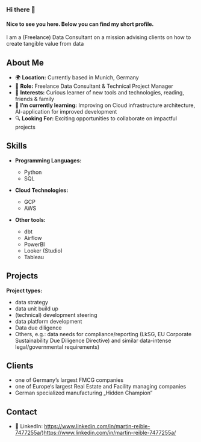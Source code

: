 ### Hi there 👋
#### Nice to see you here. Below you can find my short profile.  

I am a (Freelance) Data Consultant on a mission advising clients on how to create tangible value from data

## About Me

- 🌍 **Location:** Currently based in Munich, Germany
- 💼 **Role:** Freelance Data Consultant & Technical Project Manager
- 🌟 **Interests:** Curious learner of new tools and technologies, reading, friends & family
- 🌱 **I’m currently learning:** Improving on Cloud infrastructure architecture, AI-application for improved development  
- 🔍 **Looking For:** Exciting opportunities to collaborate on impactful projects


## Skills
- **Programming Languages:**
  - Python
  - SQL
    
- **Cloud Technologies:** 
  - GCP
  - AWS
        
- **Other tools:**
  - dbt
  - Airflow
  - PowerBI
  - Looker (Studio)
  - Tableau

## Projects
**Project types:**
 - data strategy
 - data unit build up
 - (technical) development steering
 - data platform development
 - Data due diligence 
 - Others, e.g.: data needs for compliance/reporting (LkSG, EU Corporate Sustainability Due Diligence Directive) and similar data-intense legal/governmental requirements)

## Clients
- one of Germany’s largest FMCG companies
- one of Europe‘s largest Real Estate and Facility managing companies
- German specialized manufacturing „Hidden Champion“ 


## Contact
- 💼 LinkedIn: https://www.linkedin.com/in/martin-reible-7477255a/)https://www.linkedin.com/in/martin-reible-7477255a/
